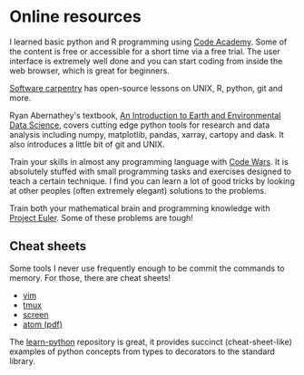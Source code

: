 # Online resources

I learned basic python and R programming using [Code Academy](https://www.codecademy.com/). Some of the content is free or accessible for a short time via a free trial. The user interface is extremely well done and you can start coding from inside the web browser, which is great for beginners. 

[Software carpentry](https://software-carpentry.org/lessons/) has open-source lessons on UNIX, R, python, git and more. 

Ryan Abernathey's textbook, [An Introduction to Earth and Environmental Data Science](https://earth-env-data-science.github.io/intro), covers cutting edge python tools for research and data analysis including numpy, matplotlib, pandas, xarray, cartopy and dask. It also introduces a little bit of git and UNIX.

Train your skills in almost any programming language with [Code Wars](https://www.codewars.com/). It is absolutely stuffed with small programming tasks and exercises designed to teach a certain technique. I find you can learn a lot of good tricks by looking at other peoples (often extremely elegant) solutions to the problems. 

Train both your mathematical brain and programming knowledge with [Project Euler](https://projecteuler.net/). Some of these problems are tough!

## Cheat sheets

Some tools I never use frequently enough to be commit the commands to memory. For those, there are cheat sheets!

* [vim](https://vim.rtorr.com/)
* [tmux](https://tmuxcheatsheet.com/)
* [screen](https://kapeli.com/cheat_sheets/screen.docset/Contents/Resources/Documents/index)
* [atom (pdf)](https://assets-global.website-files.com/5c741219fd0819540590e785/5f61661e826c28f76514d284_bugsnag-atom-cheat-sheet.pdf)

The [learn-python](https://github.com/trekhleb/learn-python) repository is great, it provides succinct (cheat-sheet-like) examples of python concepts from types to decorators to the standard library. 